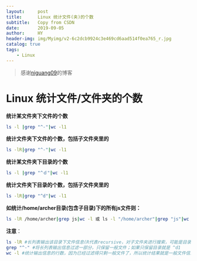 ```yaml
---
layout:     post
title:      Linux 统计文件(夹)的个数
subtitle:   Copy from CSDN
date:       2019-09-05
author:     HY
header-img: img/Myimg/v2-6c2dcb9924c3e469cd6aad514f0ea765_r.jpg
catalog: true
tags:
    - Linux
---
```


> 感谢[niguang09](https://blog.csdn.net/niguang09/article/details/6445778)的博客
> 

# Linux 统计文件/文件夹的个数

**统计某文件夹下文件的个数**

```bash
ls -l |grep "^-"|wc -l1
```

**统计文件夹下文件的个数，包括子文件夹里的**

```bash
ls -lR|grep "^-"|wc -l1
```

**统计某文件夹下目录的个数**

```bash
ls -l |grep "^ｄ"|wc -l1
```

**统计文件夹下目录的个数，包括子文件夹里的**

```bash
ls -lR|grep "^d"|wc -l1
```

**如统计/home/archer目录(包含子目录)下的所有js文件则：**

```bash
ls -lR /home/archer|grep js|wc -l 或 ls -l "/home/archer"|grep "js"|wc -l1
```

**注意**：

```bash
ls -lR #长列表输出该目录下文件信息(R代表recursive，对子文件夹进行搜索，可能是目录、链接、设备文件等)1
grep "^-" #将长列表输出信息过滤一部分，只保留一般文件；如果只保留目录就是 ^d1
wc -l #统计输出信息的行数，因为已经过滤得只剩一般文件了，所以统计结果就是一般文件信息的行数，又由于一行信息对应一个文件，所以也就是文件的个数
```